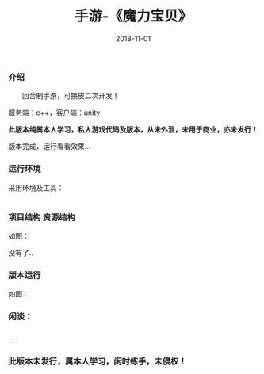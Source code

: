 ﻿---
layout: post
title:  手游-《魔力宝贝》
date: 2018-11-01
tags: 手游
---

		
### 介绍


&emsp;&emsp;回合制手游，可换皮二次开发！

服务端：c++，客户端：unity


**此版本纯属本人学习，私人游戏代码及版本，从未外泄，未用于商业，亦未发行！**


版本完成，运行看看效果...


### 运行环境

采用环境及工具：

```

``` 

### 项目结构 资源结构

如图：

没有了..

### 版本运行

如图：


### 闲谈：	

```

...

```


### 此版本未发行，属本人学习，闲时练手，未侵权！
